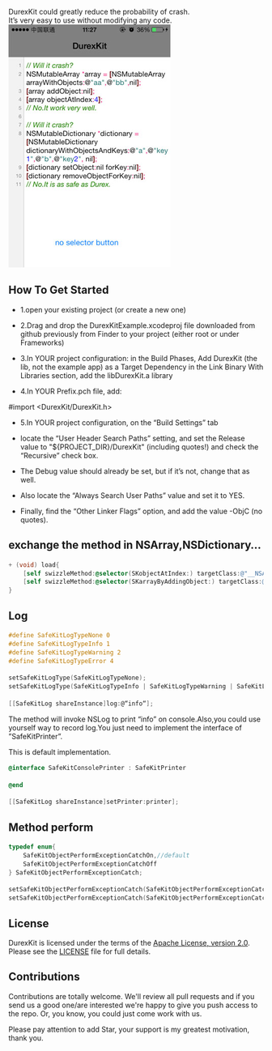 DurexKit could greatly reduce the probability of crash.<br>
It’s very easy to use without modifying any code.<br>
![image](https://github.com/JJMM/CUSResources/raw/master/DurexKitIntr.jpg)

## How To Get Started
- 1.open your existing project (or create a new one)
- 2.Drag and drop the DurexKitExample.xcodeproj file downloaded from github previously from Finder to your project (either root or under Frameworks)

- 3.In YOUR project configuration:
in the Build Phases, Add DurexKit (the lib, not the example app) as a Target Dependency
in the Link Binary With Libraries section, add the libDurexKit.a library
- 4.In YOUR Prefix.pch file, add:

\#import \<DurexKit/DurexKit.h\>

- 5.In YOUR project configuration, on the “Build Settings” tab

- locate the “User Header Search Paths” setting, and set the Release value to "${PROJECT_DIR}/DurexKit" (including quotes!) and check the “Recursive” check box.
- The Debug value should already be set, but if it’s not, change that as well.
- Also locate the “Always Search User Paths” value and set it to YES.
- Finally, find the “Other Linker Flags” option, and add the value -ObjC (no quotes).



## exchange the method in NSArray,NSDictionary…
```objective-c
+ (void) load{
    [self swizzleMethod:@selector(SKobjectAtIndex:) targetClass:@"__NSArrayI" target:@selector(objectAtIndex:)];
    [self swizzleMethod:@selector(SKarrayByAddingObject:) targetClass:@"__NSArrayI" target:@selector(arrayByAddingObject:)];
}

```

## Log
```objective-c
#define SafeKitLogTypeNone 0
#define SafeKitLogTypeInfo 1
#define SafeKitLogTypeWarning 2
#define SafeKitLogTypeError 4

setSafeKitLogType(SafeKitLogTypeNone);
setSafeKitLogType(SafeKitLogTypeInfo | SafeKitLogTypeWarning | SafeKitLogTypeError);

[[SafeKitLog shareInstance]log:@“info“];
```
The method will invoke NSLog to print  “info” on console.Also,you could use yourself way to record log.You just need to implement the interface of ”SafeKitPrinter”.

This is default implementation.
```objective-c
@interface SafeKitConsolePrinter : SafeKitPrinter

@end

[[SafeKitLog shareInstance]setPrinter:printer];
```

## Method perform
```objective-c
typedef enum{
    SafeKitObjectPerformExceptionCatchOn,//default
    SafeKitObjectPerformExceptionCatchOff
} SafeKitObjectPerformExceptionCatch;

setSafeKitObjectPerformExceptionCatch(SafeKitObjectPerformExceptionCatchOn);
setSafeKitObjectPerformExceptionCatch(SafeKitObjectPerformExceptionCatchOff);

```

## License

DurexKit is licensed under the terms of the [Apache License, version 2.0](http://www.apache.org/licenses/LICENSE-2.0.html). Please see the [LICENSE](LICENSE) file for full details.

## Contributions

Contributions are totally welcome. We'll review all pull requests and if you send us a good one/are interested we're happy to give you push access to the repo. Or, you know, you could just come work with us.<br>

Please pay attention to add Star, your support is my greatest motivation, thank you.
